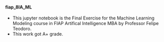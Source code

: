 #### fiap_8IA_ML
* This jupyter notebook is the Final Exercise for the Machine Learning Modeling course in FIAP Artifical Intelligence MBA by Professor Felipe Teodoro.
* This work got A+ grade.

